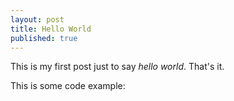 ```yaml
---
layout: post
title: Hello World
published: true
---
```


This is my first post just to say *hello world*.
That's it.

This is some code example:
<script src="https://gist.github.com/pragmaticlogic/7819916.js"></script>